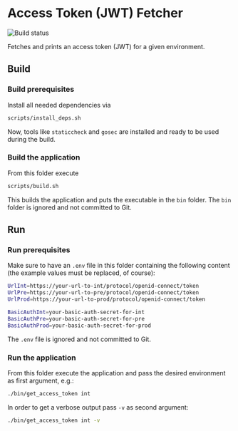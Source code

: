 # Access Token (JWT) Fetcher

![Build status](https://github.com/github/docs/actions/workflows/build.yml/badge.svg)

Fetches and prints an access token (JWT) for a given environment.

## Build

### Build prerequisites

Install all needed dependencies via

```bash
scripts/install_deps.sh
```

Now, tools like `staticcheck` and `gosec` are installed and ready to be used during the build.

### Build the application

From this folder execute

```bash
scripts/build.sh
```

This builds the application and puts the executable in the `bin` folder.
The `bin` folder is ignored and not committed to Git.

## Run

### Run prerequisites

Make sure to have an `.env` file in this folder containing the following content (the example values must be replaced, of course):

```bash
UrlInt=https://your-url-to-int/protocol/openid-connect/token
UrlPre=https://your-url-to-pre/protocol/openid-connect/token
UrlProd=https://your-url-to-prod/protocol/openid-connect/token

BasicAuthInt=your-basic-auth-secret-for-int
BasicAuthPre=your-basic-auth-secret-for-pre
BasicAuthProd=your-basic-auth-secret-for-prod
```

The `.env` file is ignored and not committed to Git.

### Run the application

From this folder execute the application and pass the desired environment as first argument, e.g.:

```bash
./bin/get_access_token int
```

In order to get a verbose output pass `-v` as second argument:

```bash
./bin/get_access_token int -v
```
